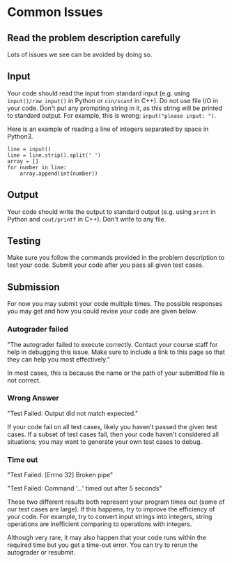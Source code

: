 # Common Issues


## Read the problem description carefully

Lots of issues we see can be avoided by doing so.

## Input

Your code should read the input from standard input (e.g.  using `input()/raw_input()` 
in Python or `cin/scanf` in C++). Do not use file I/O in your code. 
Don't put any prompting string in it, as this string will be printed to standard output.
For example, this is wrong: `input("please input: ")`.

Here is an example of reading a line of integers separated by space in Python3.

```
line = input()
line = line.strip().split(' ')
array = []
for number in line:
	array.append(int(number))

```

## Output

Your code should write the output to standard output (e.g. using
`print` in Python and `cout/printf` in C++). Don't write to any file.


## Testing

Make sure you follow the commands provided in the problem description to test
your code. Submit your code after you pass all given test cases.

## Submission

For now you may submit your code multiple times.
The possible responses you may get and how you could revise your code are given below.


### Autograder failed

"The autograder failed to execute correctly. Contact your course staff for help
in debugging this issue. Make sure to include a link to this page so that they
can help you most effectively."

In most cases, this is because the name or the path of your submitted file is
not correct.

### Wrong Answer

"Test Failed: Output did not match expected." 

If your code fail on all test cases, likely you haven't passed the given test cases.
If a subset of test cases fail, then your code haven't considered all situations;
you may want to generate your own test cases to debug.

### Time out

"Test Failed: [Errno 32] Broken pipe"

"Test Failed: Command '...' timed out after 5 seconds"

These two different results both represent your program times out (some of our test
cases are large). If this happens, try to improve the efficiency of your code. For example, try to convert input strings into integers, string operations are inefficient comparing to operations with integers.

Although very rare, 
it may also happen that your code runs within the required time
but you get a time-out error. You can try to rerun the autograder or resubmit.
